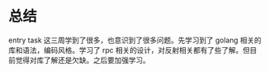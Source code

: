 # 总结

entry task 这三周学到了很多，也意识到了很多问题。先学习到了 golang 相关的库和语法，编码风格。学习了 rpc 相关的设计，对反射相关都有了些了解。但目前觉得对库了解还是欠缺。之后要加强学习。